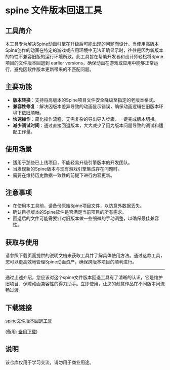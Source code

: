 # spine 文件版本回退工具

## 工具简介

本工具专为解决Spine动画引擎在升级后可能出现的问题而设计。当使用高版本Spine创作的动画在特定的游戏或应用环境中无法正确显示时，往往是因为新版本的特性不兼容旧版的运行环境所致。此工具旨在帮助开发者和设计师轻松将Spine项目的文件版本回退到 earlier versions，确保动画在游戏或应用中能够正常运行，避免因软件版本更新带来的不匹配问题。

## 主要功能

- **版本转换**：支持将高版本的Spine项目文件安全降级至指定的老版本格式。
- **兼容性修复**：解决因版本差异导致的动画显示错误，确保动画逻辑在旧版本环境下依旧顺畅。
- **快速操作**：简化操作流程，无需复杂的导出导入步骤，一键完成版本切换。
- **减少调试时间**：通过直接回退版本，大大减少了因为版本问题导致的调试和适配工作量。

## 使用场景

- 适用于那些已上线项目，不能轻易升级引擎版本的开发团队。
- 当发现新的Spine版本与现有游戏引擎集成存在问题时。
- 需要在维持历史数据一致性的前提下进行内容更新。

## 注意事项

- 在使用本工具前，请备份原始Spine项目文件，以防意外数据丢失。
- 确认目标版本的Spine软件是否满足当前项目的所有需求。
- 回退后的文件可能需要针对旧版本做一些细微的手动调整，以确保最佳兼容性。

## 获取与使用

请参照下载页面提供的说明文档来获取工具并了解具体使用方法。通过这款工具，您可以更高效地管理Spine动画资产，确保跨版本项目的顺利进行。

---

通过上述介绍，您应该对这个spine文件版本回退工具有了清晰的认识，它是维护旧项目、保障动画兼容性的得力助手。立即使用，让您的创意作品在不同版本间流畅过渡。

## 下载链接
[spine文件版本回退工具](https://pan.quark.cn/s/9281952e0901) 

(备用: [备用下载](https://pan.baidu.com/s/14MD1STQQ9Therqd5JL6mvA?pwd=1234))

## 说明

该仓库仅用于学习交流，请勿用于商业用途。
